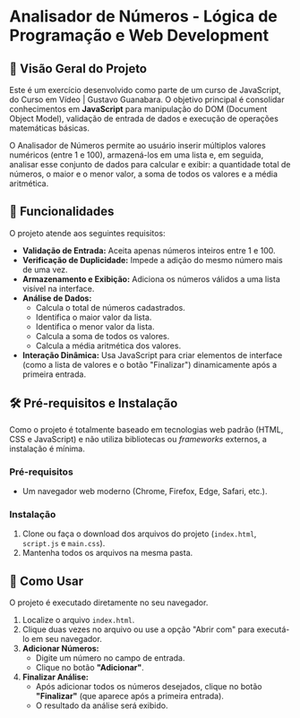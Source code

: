 # Analisador de Números - Lógica de Programação e Web Development

## 📄 Visão Geral do Projeto

Este é um exercício desenvolvido como parte de um curso de JavaScript, do Curso em Vídeo | Gustavo Guanabara. O objetivo principal é consolidar conhecimentos em **JavaScript** para manipulação do DOM (Document Object Model), validação de entrada de dados e execução de operações matemáticas básicas.

O Analisador de Números permite ao usuário inserir múltiplos valores numéricos (entre 1 e 100), armazená-los em uma lista e, em seguida, analisar esse conjunto de dados para calcular e exibir: a quantidade total de números, o maior e o menor valor, a soma de todos os valores e a média aritmética.

## 🌟 Funcionalidades

O projeto atende aos seguintes requisitos:

* **Validação de Entrada:** Aceita apenas números inteiros entre 1 e 100.
* **Verificação de Duplicidade:** Impede a adição do mesmo número mais de uma vez.
* **Armazenamento e Exibição:** Adiciona os números válidos a uma lista visível na interface.
* **Análise de Dados:**
    * Calcula o total de números cadastrados.
    * Identifica o maior valor da lista.
    * Identifica o menor valor da lista.
    * Calcula a soma de todos os valores.
    * Calcula a média aritmética dos valores.
* **Interação Dinâmica:** Usa JavaScript para criar elementos de interface (como a lista de valores e o botão "Finalizar") dinamicamente após a primeira entrada.

## 🛠️ Pré-requisitos e Instalação

Como o projeto é totalmente baseado em tecnologias web padrão (HTML, CSS e JavaScript) e não utiliza bibliotecas ou *frameworks* externos, a instalação é mínima.

### Pré-requisitos

* Um navegador web moderno (Chrome, Firefox, Edge, Safari, etc.).

### Instalação

1.  Clone ou faça o download dos arquivos do projeto (`index.html`, `script.js` e `main.css`).
2.  Mantenha todos os arquivos na mesma pasta.

## 🚀 Como Usar

O projeto é executado diretamente no seu navegador.

1.  Localize o arquivo `index.html`.
2.  Clique duas vezes no arquivo ou use a opção "Abrir com" para executá-lo em seu navegador.
3.  **Adicionar Números:**
    * Digite um número no campo de entrada.
    * Clique no botão **"Adicionar"**.
4.  **Finalizar Análise:**
    * Após adicionar todos os números desejados, clique no botão **"Finalizar"** (que aparece após a primeira entrada).
    * O resultado da análise será exibido.
